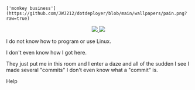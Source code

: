
	['monkey business'](https://github.com/JWJ212/dotdeployer/blob/main/wallpapers/pain.png?raw=true)

<div align="center" id="badges">
<a href="https://discord.gg/mTmahg8ZsA">
	<img src="https://img.shields.io/badge/Discord-grey?style=flat-square&logo=discord&logoColor=white" />
</a>
<a href="https://www.youtube.com/channel/UCl2_-CVJHwX7T8IZu21PVJQ">
	<img src="https://img.shields.io/badge/Youtube-grey?style=flat-square&logo=youtube&logoColor=white" />
</a>
</div>




I do not know how to program or use Linux.

I don't even know how I got here.

They just put me in this room and I enter a daze and all of the sudden I see I made several "commits" I don't even know what a "commit" is.

Help
